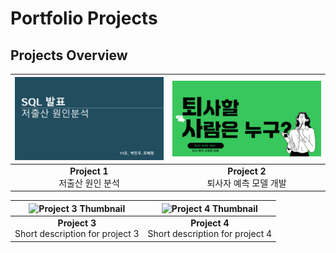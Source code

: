 # Portfolio Projects

## Projects Overview

| ![SQL 포트폴리오](SQL.png) | ![파이썬 데이터 분석 포트폴리오](python.png) |
|:---------------------------------------:|:---------------------------------------:|
| **Project 1**<br> 저출산 원인 분석 | **Project 2**<br> 퇴사자 예측 모델 개발 |

| ![Project 3 Thumbnail](link_to_image_3) | ![Project 4 Thumbnail](link_to_image_4) |
|:---------------------------------------:|:---------------------------------------:|
| **Project 3**<br>Short description for project 3 | **Project 4**<br>Short description for project 4 |
